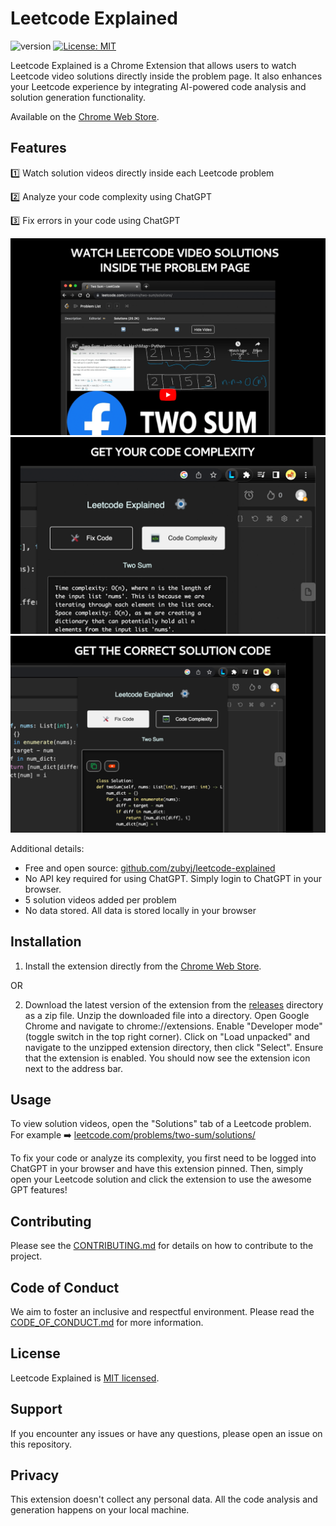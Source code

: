 # Leetcode Explained
![version](https://img.shields.io/badge/version-2.0.1-blue)
[![License: MIT](https://img.shields.io/badge/License-MIT-yellow.svg)](https://opensource.org/licenses/MIT)

Leetcode Explained is a Chrome Extension that allows users to watch Leetcode video solutions directly inside the problem page. It also enhances your Leetcode experience by integrating AI-powered code analysis and solution generation functionality.

Available on the [Chrome Web Store](https://chrome.google.com/webstore/detail/leetcode-explained/cofoinjfjcpgcjiinjhcpomcjoalijbe).

## Features
1️⃣ Watch solution videos directly inside each Leetcode problem

2️⃣ Analyze your code complexity using ChatGPT

3️⃣ Fix errors in your code using ChatGPT

![Add Video](src/assets/images/screenshots/add-video.png)
![Code Complexity](src/assets/images/screenshots/code-complexity.png)
![Fix Code](src/assets/images/screenshots/fix-code.png)

Additional details:
- Free and open source: [github.com/zubyj/leetcode-explained](https://github.com/zubyj/leetcode-explained)
- No API key required for using ChatGPT. Simply login to ChatGPT in your browser.
- 5 solution videos added per problem
- No data stored. All data is stored locally in your browser

## Installation

1. Install the extension directly from the [Chrome Web Store](https://chrome.google.com/webstore/detail/leetcode-explained/cofoinjfjcpgcjiinjhcpomcjoalijbe).

OR

2. Download the latest version of the extension from the [releases](./build) directory as a zip file.
   Unzip the downloaded file into a directory.
   Open Google Chrome and navigate to chrome://extensions.
   Enable "Developer mode" (toggle switch in the top right corner).
   Click on "Load unpacked" and navigate to the unzipped extension directory, then click "Select".
   Ensure that the extension is enabled. You should now see the extension icon next to the address bar.

## Usage
To view solution videos, open the "Solutions" tab of a Leetcode problem.
For example ➡️ [leetcode.com/problems/two-sum/solutions/](https://leetcode.com/problems/two-sum/solutions/)

To fix your code or analyze its complexity, you first need to be logged into ChatGPT in your browser and have this extension pinned. Then, simply open your Leetcode solution and click the extension to use the awesome GPT features!

## Contributing
Please see the [CONTRIBUTING.md](docs/CONTRIBUTING.md) for details on how to contribute to the project.

## Code of Conduct
We aim to foster an inclusive and respectful environment. Please read the [CODE_OF_CONDUCT.md](docs/CODE_OF_CONDUCT.md) for more information.

## License
Leetcode Explained is [MIT licensed](docs/LICENSE).

## Support
If you encounter any issues or have any questions, please open an issue on this repository.

## Privacy
This extension doesn't collect any personal data. All the code analysis and generation happens on your local machine.

